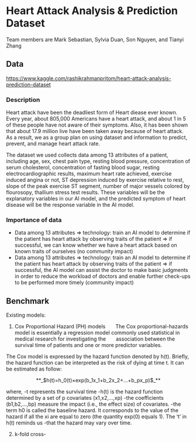 # Heart Attack Analysis & Prediction Dataset
Team members are Mark Sebastian, Sylvia Duan, Son Nguyen, and Tianyi Zhang
## Data
https://www.kaggle.com/rashikrahmanpritom/heart-attack-analysis-prediction-dataset
### Description
Heart attack have been the deadliest form of Heart diease ever known. Every year, about 805,000 Americans have a heart attack, and about 1 in 5 of these people have not aware of their symptoms. Also, it has been shown that about 17.9 million live have been taken away because of heart attack. As a result, we as a group plan on using dataset and information to predict, prevent, and manage heart attack rate.<br />

The dataset we used collects data among 13 attributes of a patient, including age, sex, chest pain type, resting blood pressure, concentration of serum cholesterol, concentration of fasting blood sugar, resting electrocardiographic results, maximum heart rate achieved, exercise induced angina or not, ST depression induced by exercise relative to rest, slope of the peak exercise ST segment, number of major vessels colored by flourosopy, thallium stress test results. These variables will be the explanatory variables in our AI model, and the predicted symptom of heart disease will be the response variable in the AI model.
### Importance of data
- Data among 13 attributes => technology: train an AI model to determine if the patient has heart attack by observing traits of the patient => if successful, we can know whether we have a heart attack based on known traits of ourselves (no community impact)
- Data among 13 attributes => technology: train an AI model to determine if the patient has heart attack by observing traits of the patient => if successful, the AI model can assist the doctor to make basic judgments in order to reduce the workload of doctors and enable further check-ups to be performed more timely (community impact)
## Benchmark
Existing models:
1. Cox Proportional Hazard (PH) models
&nbsp;&nbsp;&nbsp;&nbsp;&nbsp;&nbsp;The Cox proportional-hazards model is essentially a regression model commonly used statistical in medical research for investigating the &nbsp;&nbsp;&nbsp;&nbsp;&nbsp;&nbsp;association between the survival time of patients and one or more predictor variables.

The Cox model is expressed by the hazard function denoted by h(t). Briefly, the hazard function can be interpreted as the risk of dying at time t. It can be estimated as follow:

<p align="center">
**_$h(t)=h_0(t)×exp(b_1x_1+b_2x_2+...+b_px_p)$_**
</p>

where,
-t represents the survival time
-h(t) is the hazard function determined by a set of p covariates (x1,x2,...,xp)
-the coefficients (b1,b2,...,bp) measure the impact (i.e., the effect size) of covariates.
-the term h0 is called the baseline hazard. It corresponds to the value of the hazard if all the xi are equal to zero (the quantity exp(0) equals 1). The ‘t’ in h(t) reminds us -that the hazard may vary over time.

2. k-fold cross-
